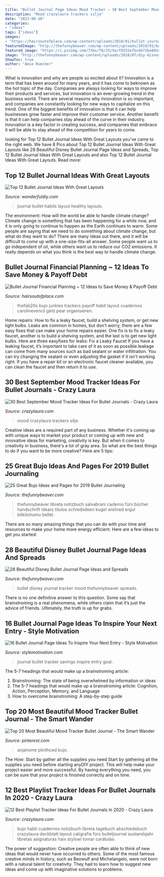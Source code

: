 ```yaml
---
title: "Bullet Journal Page Ideas Mood Tracker ~ 30 Best September Mood Tracker Ideas For Bullet Journals"
description: "Mood crazylaura trackers silje"
date: "2023-08-18"
categories:
- "ideas"
tags: ["ideas"]
images:
- "https://hairsoutofplace.com/wp-content/uploads/2018/01/bullet-journal-travel-savings.jpg"
featuredImage: "http://thefunnybeaver.com/wp-content/uploads/2019/01/bujio-pen-test.jpg"
featured_image: "https://i.pinimg.com/736x/f8/25/5e/f8255efbc6b72be892e68d6f2747222c.jpg"
image: "http://thefunnybeaver.com/wp-content/uploads/2018/07/diy-disney-mood-tracker.jpg"
ShowToc: true
author: "Amie Ruecker"
---
```



What is innovation and why are people so excited about it?
Innovation is a term that has been around for many years, and it has come to beknown as the hot topic of the day. Companies are always looking for ways to improve their products and services, but innovation is an ever-growing trend in the business world. There are several reasons why innovation is so important, and companies are constantly looking for new ways to capitalize on this trend. One of the biggest benefits of innovation is that it can help businesses grow faster and improve their customer service. Another benefit is that it can help companies stay ahead of the curve in their industry. Innovation is a key factor in creating success, and companies that embrace it will be able to stay ahead of the competition for years to come.

	

		
looking for Top 12 Bullet Journal Ideas With Great Layouts you've came to the right web. We have 8 Pics about Top 12 Bullet Journal Ideas With Great Layouts like 28 Beautiful Disney Bullet Journal Page Ideas and Spreads, Top 12 Bullet Journal Ideas With Great Layouts and also Top 12 Bullet Journal Ideas With Great Layouts. Read more:
		
    
## Top 12 Bullet Journal Ideas With Great Layouts

<img loading=lazy src="https://cdn.wonderfuldiy.com/wp-content/uploads/2016/06/healthy-habits-1024x769.jpg" onerror="this.onerror=null;this.src='https://tse1.mm.bing.net/th?id=OIP.nNeoWLzINvKb2dPvVqGDUgHaFj&amp;pid=15.1';" alt="Top 12 Bullet Journal Ideas With Great Layouts">

_Source: wonderfuldiy.com_

>journal bullet habits layout healthy layouts. 

	

The environment: How will the world be able to handle climate change?
Climate change is something that has been happening for a while now, and it is only going to continue to happen as the Earth continues to warm. Some people are saying that we need to do something about climate change, but what do they want to do? There are many ideas out there, and it will be difficult to come up with a one-size-fits-all answer. Some people want us to go independent of oil, while others want us to reduce our CO2 emissions. It really depends on what you think is the best way to handle climate change.

    
## Bullet Journal Financial Planning ~ 12 Ideas To Save Money &amp; Payoff Debt

<img loading=lazy src="https://hairsoutofplace.com/wp-content/uploads/2018/01/bullet-journal-travel-savings.jpg" onerror="this.onerror=null;this.src='https://tse2.mm.bing.net/th?id=OIP.Nm6FhWBtpSwuFOypFF59RAHaJ4&amp;pid=15.1';" alt="Bullet Journal Financial Planning ~ 12 Ideas to Save Money &amp; Payoff Debt">

_Source: hairsoutofplace.com_

>thefab20s bujo junkies trackers payoff habit layout cuadernos carolinevencil geld pear organisieren. 

	

Home repairs: How to fix a leaky faucet, build a shelving system, or get new light bulbs.
Leaks are common in homes, but don’t worry, there are a few easy fixes that can make your home repairs easier. One fix is to fix a leaky faucet, another is to build a shelving system, and the last is to get new light bulbs. Here are three easyfixes for leaks: 
Fix a Leaky Faucet
If you have a leaking faucet, it’s important to take care of it as soon as possible.leakage can come from many sources such as bad sealant or water infiltration. You can try changing the sealant or even adjusting the gasket if it isn’t working right. If you have a repair kit or an electronic faucet cleaner available, you can clean the faucet and then return it to use.

    
## 30 Best September Mood Tracker Ideas For Bullet Journals - Crazy Laura

<img loading=lazy src="https://p7t2r7c4.stackpathcdn.com/wp-content/uploads/2019/09/sept-mood-page.jpg" onerror="this.onerror=null;this.src='https://tse2.mm.bing.net/th?id=OIP.ic_UeclUS7bIetA6rTKNMQHaLH&amp;pid=15.1';" alt="30 Best September Mood Tracker Ideas For Bullet Journals - Crazy Laura">

_Source: crazylaura.com_

>mood crazylaura trackers silje. 

	

Creative ideas are a required part of any business. Whether it's coming up with unique ways to market your product or coming up with new and innovative ideas for marketing, creativity is key. But when it comes to creativity in business, there's a lot of gray area. So what are the best things to do if you want to be more creative? Here are 5 tips: 

    
## 25 Great Bujo Ideas And Pages For 2019 Bullet Journaling

<img loading=lazy src="http://thefunnybeaver.com/wp-content/uploads/2019/01/bujio-pen-test.jpg" onerror="this.onerror=null;this.src='https://tse4.mm.bing.net/th?id=OIP.ADJrfOSGkQA7RG_Nti3kpgHaJ4&amp;pid=15.1';" alt="25 Great Bujo Ideas and Pages for 2019 Bullet Journaling">

_Source: thefunnybeaver.com_

>thefunnybeaver libreta notizbuch salvabrani caderno fürs bücher handschrift idears titulos schreibideen kugel wishred ergul bitkitohumu bellet. 

	

There are so many amazing things that you can do with your time and resources to make your home more energy efficient. Here are a few ideas to get you started:

    
## 28 Beautiful Disney Bullet Journal Page Ideas And Spreads

<img loading=lazy src="http://thefunnybeaver.com/wp-content/uploads/2018/07/diy-disney-mood-tracker.jpg" onerror="this.onerror=null;this.src='https://tse1.mm.bing.net/th?id=OIP.0r7bQBvPG1k-FcHQhOmxKwHaKI&amp;pid=15.1';" alt="28 Beautiful Disney Bullet Journal Page Ideas and Spreads">

_Source: thefunnybeaver.com_

>bullet disney journal tracker mood thefunnybeaver spreads. 

	

There is no one definitive answer to this question. Some say that brainstroming is a real phenomena, while others claim that it’s just the advice of friends. Ultimately, the truth is up for grabs.

    
## 16 Bullet Journal Page Ideas To Inspire Your Next Entry - Style Motivation

<img loading=lazy src="https://craftsonfire.com/wp-content/uploads/2018/01/bullet-journal-ideas-savings-tracker.jpg" onerror="this.onerror=null;this.src='https://tse4.mm.bing.net/th?id=OIP.24PtIZrITFqYWC6VgINCpQHaLH&amp;pid=15.1';" alt="16 Bullet Journal Page Ideas To Inspire Your Next Entry - Style Motivation">

_Source: stylemotivation.com_

>journal bullet tracker savings inspire entry goal. 

	

The 5-7 headings that would make up a brainstroming article:
1. Brainstroming: The state of being overwhelmed by information or ideas
2. The 5-7 headings that would make up a brainstroming article: Cognition, Action, Perception, Memory, and Language
3. How to overcome brainstroming: A step-by-step guide

    
## Top 20 Most Beautiful Mood Tracker Bullet Journal - The Smart Wander

<img loading=lazy src="https://i.pinimg.com/736x/f8/25/5e/f8255efbc6b72be892e68d6f2747222c.jpg" onerror="this.onerror=null;this.src='https://tse3.mm.bing.net/th?id=OIP.C1NT79FeZUHrK77LaGEe1gHaHa&amp;pid=15.1';" alt="Top 20 Most Beautiful Mood Tracker Bullet Journal - The Smart Wander">

_Source: pinterest.com_

>anjahome plinthced bujo. 

	

The How: Start by gather all the supplies you need
Start by gathering all the supplies you need before starting anyDIY project. This will help make your project easier and more successful. By having everything you need, you can be sure that your project is finished correctly and on time.

    
## 12 Best Playlist Tracker Ideas For Bullet Journals In 2020 - Crazy Laura

<img loading=lazy src="https://p7t2r7c4.stackpathcdn.com/wp-content/uploads/2019/10/bujo-music-spread.jpg" onerror="this.onerror=null;this.src='https://tse4.mm.bing.net/th?id=OIP.jmFnnvdbaZNfTfKn9evwvwHaLH&amp;pid=15.1';" alt="12 Best Playlist Tracker Ideas For Bullet Journals In 2020 - Crazy Laura">

_Source: crazylaura.com_

>bujo habit cuadernos notizbuch libreta tagebuch abschiedsbuch crazylaura deckblatt layout caligrafia fürs bulletjournal auslandsjahr libretas asignaturas haix stylowi tomar carátulas. 

	

The power of suggestion:
Creative people are often able to think of new ideas that would never have occurred to others. Some of the most famous creative minds in history, such as Beowulf and Michelangelo, were not born with a natural talent for creativity. They had to learn how to suggest new ideas and come up with imaginative solutions to problems.

